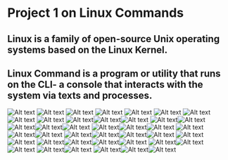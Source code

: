 # Project 1 on Linux Commands

## Linux is a family of open-source Unix operating systems based on the Linux Kernel.

## Linux Command is a program or utility that runs on the CLI- a console that interacts with the system via texts and processes. 

![Alt text](<Images/sudo apt upgrade/Sudo command.PNG>)
![Alt text](Images/pwd/pwd.PNG)
![Alt text](Images/cat,tac/CaptureCP2.PNG)
![Alt text](Images/cat,tac/CAT.PNG)
![Alt text](Images/cat,tac/CaptureCP2.PNG) ![Alt text](Images/cat,tac/CAT.PNG) ![Alt text](Images/cat,tac/TAC.PNG)
![Alt text](Images/cd/cd.PNG) ![Alt text](Images/cd/cd2.PNG)
![Alt text](Images/chmod,history/chmod.PNG)![Alt text](Images/chmod,history/history.PNG)![Alt text](<Images/chmod,history/history tail.PNG>)
![Alt text](Images/cp/cp-R.PNG)![Alt text](Images/cp/CP.PNG)
![Alt text](Images/df,du/df.PNG)![Alt text](Images/df,du/df2.PNG)![Alt text](Images/df,du/du.PNG)
![Alt text](Images/diff,tar/diff.PNG)![Alt text](Images/diff,tar/tar.PNG)![Alt text](Images/diff,tar/tar2.PNG)
![Alt text](Images/echo,hostname,uname/Echo.PNG)![Alt text](Images/echo,hostname,uname/hostname.PNG)![Alt text](Images/echo,hostname,uname/uname.PNG)
![Alt text](Images/find,grep,locate.touch/grep/locate/touch/find.PNG)![Alt text](Images/find,grep,locate.touch/grep/locate/touch/grep.PNG)![Alt text](Images/find,grep,locate.touch/grep/locate/touch/locate.PNG)![Alt text](Images/find,grep,locate.touch/grep/locate/touch/touch.PNG)
![Alt text](Images/head,tail/head.PNG)![Alt text](Images/head,tail/Tail.PNG)
![Alt text](<Images/ls/2 ls-R.PNG>)![Alt text](<Images/ls/3 ls -a.PNG>)![Alt text](<Images/ls/4 ls-lh.PNG>)![Alt text](Images/ls/Ls.PNG)
![Alt text](Images/mkdir,rm,rmdir/rm/rmdir/mkdir.PNG)![Alt text](Images/mkdir,rm,rmdir/rm/rmdir/rm.PNG)![Alt text](Images/mkdir,rm,rmdir/rm/rmdir/rmdir.PNG)
![Alt text](<Images/mv/mv-rename file.PNG>)![Alt text](Images/mv/mv.PNG)
![Alt text](Images/zip,unzip,wget/unzip.PNG)![Alt text](Images/zip,unzip,wget/zip.PNG)![Alt text](Images/zip,unzip,wget/wget.PNG)
